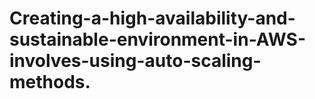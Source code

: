 # Creating-a-high-availability-and-sustainable-environment-in-AWS-involves-using-auto-scaling-methods.